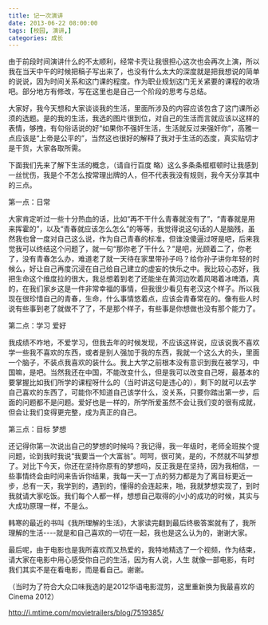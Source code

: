 ```yaml
---
title: 记一次演讲
date: 2013-06-22 08:00:00
tags: [校园, 演讲,]
categories: 成长
---
```


由于前段时间演讲什么的不太顺利，经常卡壳让我很担心这次也会再次上演，所以我在当天中午的时候把稿子写出来了，也没有什么太大的深度就是把我想说的简单的说说，因为时间关系和这门课的程度。作为职业规划这门无关紧要的课程的收场吧。部分地方有修改，写在这里也是自己一个阶段的思考与总结。


大家好，我今天想和大家谈谈我的生活，里面所涉及的内容应该包含了这门课所必须的选题。是的我的生活，我选的图片很到位，对自己的生活而言就应该以这样的表情，够拽，有句俗话说的好“如果你不强奸生活，生活就反过来强奸你”，高雅一点应该是“上帝是公平的”，当然这也很好的解释了我对于生活的态度，真实贴切才是干货，大家各取所需。


下面我们先来了解下生活的概念，（请自行百度 略）这么多条条框框顿时让我感到一丝忧伤，我是个不怎么按常理出牌的人，但不代表我没有规则，我今天分享其中的三点。


第一点：日常

大家肯定听过一些十分热血的话，比如“再不干什么青春就没有了”，“青春就是用来挥霍的”，以及“青春就应该怎么怎么”的等等，我觉得说这句话的人是脑残，虽然我也曾一度对自己这么说，作为自己青春的标准，但谁没傻逼过呀是吧，后来我觉我可以终结这个问题了，就一句“那你老了干什么？”是吧，光顾着二了，你老了，没有青春怎么办，难道老了就一天待在家里带孙子吗？给你孙子讲你年轻的时候么，好让自己再度沉浸在自己给自己建立的虚妄的快乐之中。我比较心态好，我把生命这个维度拉的很大，我总想着到老了还能坐在黄河边吹着风喝着冰啤酒，真的，在我们家乡这是一件非常幸福的事情，但我很少看见有老汉这个样子。所以我现在很珍惜自己的青春，生命，什么事情悠着点，应该会青春常在的。像有些人时说有些事到老了就做不了了，不是那个样子，有些事是你想做也没有那个能力了。


第二点：学习 爱好

我成绩不咋地，不爱学习，但我去年的时候发现，不应该这样说，应该说我不喜欢学一些我不喜欢的东西，或者是别人强加于我的东西，我就一个这么大的头，里面一个脑子，不装点我喜欢的装什么。我上大学之前根本没有意识到我在被学习，中国嘛，是吧。当然我还在中国，不能改变什么，但是我可以改变自己呀，最基本的要掌握比如我们所学的课程呀什么的（当时讲这句是违心的），剩下的就可以去学自己喜欢的东西了，可能你不知道自己该学什么，没关系，只要你踏出第一步，后面的问题都不是问题。爱好也是一样的，所学所爱虽然不会让我们变的很有成就，但会让我们变得更完整，成为真正的自己。


第三点：目标 梦想

还记得你第一次说出自己的梦想的时候吗？我记得，我一年级时，老师全班挨个提问题，论到我时我说“我要当一个大富翁”。呵呵，很可笑，是的，不然就不叫梦想了。对比下今天，你还在坚持你原有的梦想吗，反正我是在坚持，因为我相信，一些事情终会由时间来告诉你结果，我每一天一丁点的努力都是为了离目标更近一步，总有一天，我学到的，遇到的，懂得的会连起来，啪，我就梦想实现了，到时我就请大家吃饭。我们每个人都一样，想想自己取得的小小的成功的时候，其实与大成功原理一样，不是么。


韩寒的最近的书叫《我所理解的生活》，大家读完翻到最后终极答案就有了，我所理解的生活----就是和自己喜欢的一切在一起，我也是这么认为的，谢谢大家。


最后呢，由于电影也是我所喜欢而又热爱的，我特地精选了一个视频，作为结束，请大家在电影中用心感受你自己的生活，因为有人说，人生 就像一部电影，有时 我们其实不是在看电影，而是看自己。谢谢。


（当时为了符合大众口味我选的是2012华语电影混剪，这里重新换为我最喜欢的Cinema 2012）

http://i.mtime.com/movietrailers/blog/7519385/



